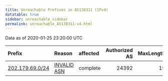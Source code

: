 ```yaml
---
title: Unreachable Prefixes in AS138311 (IPv4)
datatable: true
sidebar: unreachable_sidebar
permalink: unreachable_AS138311-v4.html
---
```


Data as of 2020-01-25 23:20:00 UTC


<div class="datatable-begin"></div>

| Prefix                                                   | Reason                                                                                                  | affected   |   Authorized AS |   MaxLength | Anchor                                       |   unreachable /24s |
|:---------------------------------------------------------|:--------------------------------------------------------------------------------------------------------|:-----------|----------------:|------------:|:---------------------------------------------|-------------------:|
| [202.179.69.0/24](https://stat.ripe.net/202.179.69.0/24) | [INVALID ASN](https://rpki-validator.ripe.net/announcement-preview?asn=AS138311&prefix=202.179.69.0/24) | complete   |           24392 |          19 | [APNIC](unreachable_APNIC_RPKI_Root-v4.html) |                  1 |

<div class="datatable-end"></div>